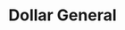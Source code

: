 ---
title: "Dollar General"
url: /champaign/dollar-general-west-bradley-avenue/
shop: variety store
---